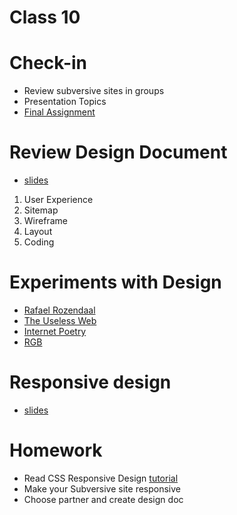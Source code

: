# Class 10

# Check-in
* Review subversive sites in groups
* Presentation Topics
* [Final Assignment](../projects/final_project.md)

# Review Design Document
* [slides](../slides/userexperience.pdf)

1. User Experience
2. Sitemap
3. Wireframe
4. Layout
5. Coding

# Experiments with Design
* [Rafael Rozendaal](https://www.newrafael.com/websites/)
* [The Useless Web](http://www.theuselessweb.com/)
* [Internet Poetry](http://internetpoetry.co.uk/) 
* [RGB](http://www.rrrgggbbb.com/)

# Responsive design
* [slides](../slides/responsive_design.pdf)

# Homework
* Read CSS Responsive Design [tutorial](https://www.w3schools.com/css/css_rwd_intro.asp)
* Make your Subversive site responsive
* Choose partner and create design doc
